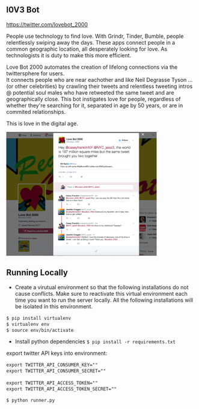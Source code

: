l0V3 Bot
--

https://twitter.com/lovebot_2000

People use technology to find love.  With Grindr, Tinder, Bumble, people relentlessly swiping away the days.  These apps connect people in a common geographic location, all desperately looking for love.  As technologists it is duty to make this more efficient.

Love Bot 2000 automates the creation of lifelong connections via the twittersphere for users.  
It connects people who are near eachother and like Neil Degrasse Tyson ...(or other celebrities) by crawling their tweets and relentless tweeting intros @ potential soul males who have retweeted the same tweet and are geographically close.  This bot instigates love for people, regardless of whether they're searching for it, separated in age by 50 years, or are in commited relationships.

This is love in the digital age.

<img width="400px" src="https://raw.githubusercontent.com/aberke/love-bot/master/static/love-connection-screenshot.png" />


Running Locally
---

* Create a virutual environment so that the following installations do not cause conflicts.  Make sure to reactivate this virtual environment each time you want to run the server locally.  All the following installations will be isolated in this environment.
```
$ pip install virtualenv
$ virtualenv env
$ source env/bin/activate
```
* Install python dependencies ```$ pip install -r requirements.txt```

export twitter API keys into environment:
```
export TWITTER_API_CONSUMER_KEY=""
export TWITTER_API_CONSUMER_SECRET=""

export TWITTER_API_ACCESS_TOKEN=""
export TWITTER_API_ACCESS_TOKEN_SECRET=""
```

```
$ python runner.py
```
